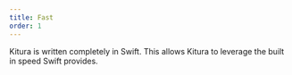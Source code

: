 ```yaml
---
title: Fast
order: 1
---
```

Kitura is written completely in Swift. This allows Kitura to leverage the built in speed Swift provides.

